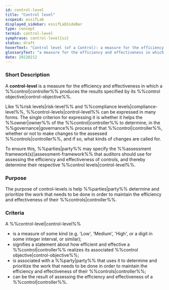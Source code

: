 ```yaml
---
id: control-level
title: "Control level"
scopeid: essifLab
displayed_sidebar: essifLabSideBar
type: concept
termid: control-level
symphrase: control-level{ss}
status: draft
hoverText: "Control level (of a Control): a measure for the efficiency and effectiveness in which a Control produces the results of its Control Objective."
glossaryText: "a measure for the efficiency and effectiveness in which a %%control^controller%% produces the results specified by its %%control objective^control-objective%%"
date: 20220212
---
```


### Short Description
A **control-level** is a measure for the efficiency and effectiveness in which a %%control|controller%% produces the results specified by its %%control objective|control-objective%%.

Like %%risk levels|risk-level%% and %%compliance levels|compliance-level%%, %%control-levels|control-level%% can be expressed in many forms. The single criterion for expressing it is whether it helps the %%owner|owner%% of the %%control|controller%% to determine, in the %%governance|governance%% process of that %%control|controller%%, whether or not to make changes to the assessed %%controls|controller%%, and if so, what kinds of changes are called for.

To ensure this, %%parties|party%% may specify the %%assessment framework(s)|assessment-framework%% that auditors should use for assessing the efficiency and effectiveness of controls, and thereby determine their respective %%control levels|control-level%%.

### Purpose
The purpose of control-levels is help %%parties|party%% determine and prioritize the work that needs to be done in order to maintain the efficiency and effectiveness of their %%controls|controller%%.

### Criteria
A %%control-level|control-level%%
- is a measure of some kind (e.g. 'Low', 'Medium', 'High', or a digit in some integer interval, or similar);
- signifies a statement about how efficient and effective a %%control|controller%% realizes its associated %%control objective|control-objective%%;
- is associated with a %%party|party%% that uses it to determine and prioritize the work that needs to be done in order to maintain the efficiency and effectiveness of their %%controls|controller%%;
- can be the result of assessing the efficiency and effectiveness of a %%control|controller%%.
